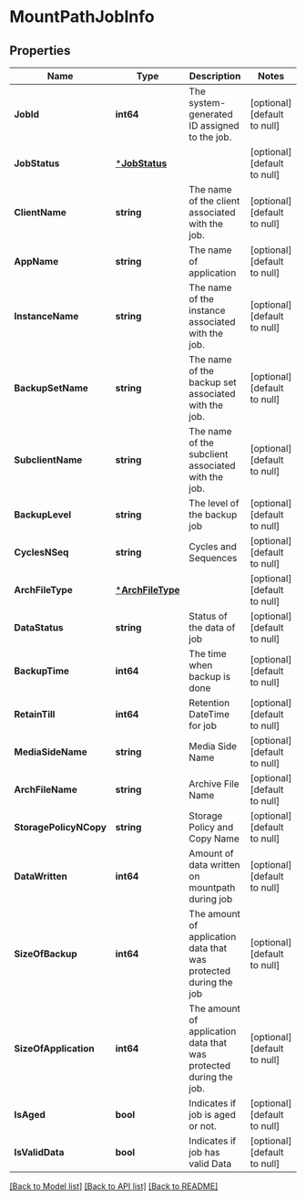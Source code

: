 # MountPathJobInfo

## Properties
Name | Type | Description | Notes
------------ | ------------- | ------------- | -------------
**JobId** | **int64** | The system-generated ID assigned to the job. | [optional] [default to null]
**JobStatus** | [***JobStatus**](JobStatus.md) |  | [optional] [default to null]
**ClientName** | **string** | The name of the client associated with the job. | [optional] [default to null]
**AppName** | **string** | The name of application | [optional] [default to null]
**InstanceName** | **string** | The name of the instance associated with the job. | [optional] [default to null]
**BackupSetName** | **string** | The name of the backup set associated with the job. | [optional] [default to null]
**SubclientName** | **string** | The name of the subclient associated with the job. | [optional] [default to null]
**BackupLevel** | **string** | The level of the backup job | [optional] [default to null]
**CyclesNSeq** | **string** | Cycles and Sequences | [optional] [default to null]
**ArchFileType** | [***ArchFileType**](ArchFileType.md) |  | [optional] [default to null]
**DataStatus** | **string** | Status of the data of job | [optional] [default to null]
**BackupTime** | **int64** | The time when backup is done | [optional] [default to null]
**RetainTill** | **int64** | Retention DateTime for job | [optional] [default to null]
**MediaSideName** | **string** | Media Side Name | [optional] [default to null]
**ArchFileName** | **string** | Archive File Name | [optional] [default to null]
**StoragePolicyNCopy** | **string** | Storage Policy and Copy Name | [optional] [default to null]
**DataWritten** | **int64** | Amount of data written on mountpath during job | [optional] [default to null]
**SizeOfBackup** | **int64** | The amount of application data that was protected during the job | [optional] [default to null]
**SizeOfApplication** | **int64** | The amount of application data that was protected during the job. | [optional] [default to null]
**IsAged** | **bool** | Indicates if job is aged or not. | [optional] [default to null]
**IsValidData** | **bool** | Indicates if job has valid Data | [optional] [default to null]

[[Back to Model list]](../README.md#documentation-for-models) [[Back to API list]](../README.md#documentation-for-api-endpoints) [[Back to README]](../README.md)

